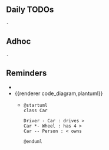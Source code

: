 ## Daily TODOs
	-
## Adhoc
	-
## Reminders
-
- {{renderer code_diagram,plantuml}}
	- ```plantuml
	  @startuml
	  class Car
	  
	  Driver - Car : drives >
	  Car *- Wheel : has 4 >
	  Car -- Person : < owns
	  
	  @enduml
	  ```